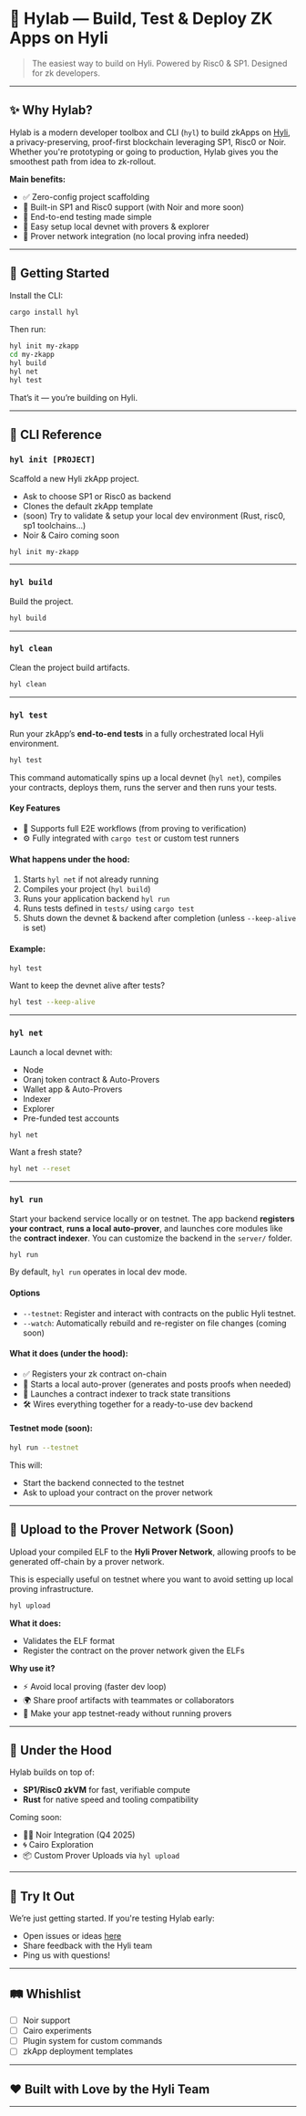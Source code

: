 
# 🧪 Hylab — Build, Test & Deploy ZK Apps on Hyli

> The easiest way to build on Hyli.
> Powered by Risc0 & SP1. Designed for zk developers.

---

## ✨ Why Hylab?

Hylab is a modern developer toolbox and CLI (`hyl`) to build zkApps on [Hyli](https://hyli.org), a privacy-preserving, proof-first blockchain leveraging SP1, Risc0 or Noir. Whether you're prototyping or going to production, Hylab gives you the smoothest path from idea to zk-rollout.

**Main benefits:**

* ✅ Zero-config project scaffolding
* 🚀 Built-in SP1 and Risc0 support (with Noir and more soon)
* 🧪 End-to-end testing made simple
* 🧱 Easy setup local devnet with provers & explorer
* 🔐 Prover network integration (no local proving infra needed)

---

## 🚀 Getting Started

Install the CLI:

```bash
cargo install hyl
```

Then run:

```bash
hyl init my-zkapp
cd my-zkapp
hyl build
hyl net
hyl test
```

That’s it — you’re building on Hyli.

---

## 🧰 CLI Reference

### `hyl init [PROJECT]`

Scaffold a new Hyli zkApp project.

* Ask to choose SP1 or Risc0 as backend
* Clones the default zkApp template
* (soon) Try to validate & setup your local dev environment (Rust, risc0, sp1 toolchains...)
* Noir & Cairo coming soon

```bash
hyl init my-zkapp
```

---

### `hyl build`

Build the project.

```bash
hyl build
```

---

### `hyl clean`

Clean the project build artifacts.

```bash
hyl clean
```

---

### `hyl test`

Run your zkApp’s **end-to-end tests** in a fully orchestrated local Hyli environment.

```bash
hyl test
```

This command automatically spins up a local devnet (`hyl net`), compiles your contracts, deploys them, runs the server and then runs your tests.

#### Key Features

* 🧪 Supports full E2E workflows (from proving to verification)
* ⚙️ Fully integrated with `cargo test` or custom test runners

#### What happens under the hood:

1. Starts `hyl net` if not already running
2. Compiles your project (`hyl build`)
3. Runs your application backend `hyl run`
4. Runs tests defined in `tests/` using `cargo test`
5. Shuts down the devnet & backend after completion (unless `--keep-alive` is set)

#### Example:

```bash
hyl test
```

Want to keep the devnet alive after tests?

```bash
hyl test --keep-alive
```

---

### `hyl net`

Launch a local devnet with:

* Node
* Oranj token contract & Auto-Provers
* Wallet app & Auto-Provers
* Indexer
* Explorer
* Pre-funded test accounts

```bash
hyl net
```

Want a fresh state?

```bash
hyl net --reset
```

---

### `hyl run`

Start your backend service locally or on testnet.
The app backend **registers your contract**, **runs a local auto-prover**, and launches core modules like the **contract indexer**. You can customize the backend in the `server/` folder.

```bash
hyl run
```

By default, `hyl run` operates in local dev mode.

#### Options

* `--testnet`: Register and interact with contracts on the public Hyli testnet.
* `--watch`: Automatically rebuild and re-register on file changes (coming soon)

#### What it does (under the hood):

* ✅ Registers your zk contract on-chain
* 🔁 Starts a local auto-prover (generates and posts proofs when needed)
* 📇 Launches a contract indexer to track state transitions
* 🛠️ Wires everything together for a ready-to-use dev backend

#### Testnet mode (soon):

```bash
hyl run --testnet
```

This will:

* Start the backend connected to the testnet
* Ask to upload your contract on the prover network


---

## 📡 Upload to the Prover Network (Soon)

Upload your compiled ELF to the **Hyli Prover Network**, allowing proofs to be generated off-chain by a prover network.

This is especially useful on testnet where you want to avoid setting up local proving infrastructure.

```bash
hyl upload
```

**What it does:**

* Validates the ELF format
* Register the contract on the prover network given the ELFs

**Why use it?**

* ⚡ Avoid local proving (faster dev loop)
* 🌍 Share proof artifacts with teammates or collaborators
* 🧱 Make your app testnet-ready without running provers


---

## 🧠 Under the Hood

Hylab builds on top of:

* **SP1/Risc0 zkVM** for fast, verifiable compute
* **Rust** for native speed and tooling compatibility

Coming soon:

* 🧑‍🎨 Noir Integration (Q4 2025)
* 🌀 Cairo Exploration
* 📦 Custom Prover Uploads via `hyl upload`

---

## 🧪 Try It Out

We’re just getting started. If you're testing Hylab early:

* Open issues or ideas [here](https://github.com/hyli-org/hyli/issues)
* Share feedback with the Hyli team
* Ping us with questions!

---

## 🛤️ Whishlist

* [ ] Noir support
* [ ] Cairo experiments
* [ ] Plugin system for custom commands
* [ ] zkApp deployment templates

---

## ❤️ Built with Love by the Hyli Team

---


